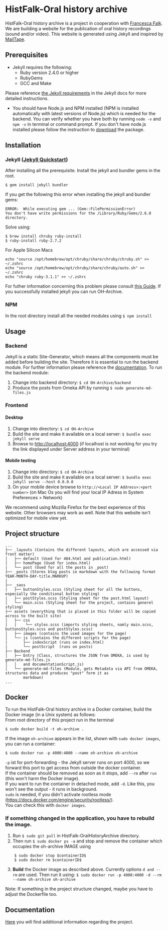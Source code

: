 # HistFalk-Oral history archive

HistFalk-Oral history archive is a project in cooperation with [Francesca Falk](https://www.hist.unibe.ch/ueber_uns/personen/falk_francesca/index_ger.html). 
We are building a website for the publication of oral history recordings (sound and/or video).
This website is generated using Jekyll and inspired by [MailTape](https://www.mailta.pe/).

## Prerequisites

* Jekyll requires the following:
    * Ruby version 2.4.0 or higher
    * RubyGems
    * GCC and Make

Please reference [the Jekyll requirements](https://jekyllrb.com/docs/installation/#requirements) in the Jekyll docs
for more detailed instructions.

* You should have Node.js and NPM installed (NPM is installed automatically with latest versions of Node.js) which is
 needed for the backend. You can verify whether you have both by running `node -v` and `npm -v` in terminal
 or command prompt. If you don't have node.js installed please follow the instruction to [download](https://nodejs.org/en/download/)
the package.

## Installation

### Jekyll ([Jekyll Quickstart](https://jekyllrb.com/docs/))

After installing all the prerequisite. Install the jekyll and bundler gems in the root. 

`$ gem install jekyll bundler`  

If you get the following this error when installing the jekyll and bundler gems:

```shell
ERROR:  While executing gem ... (Gem::FilePermissionError) 
You don't have write permissions for the /Library/Ruby/Gems/2.6.0 directory.
```

Solve using:

```shell
$ brew install chruby ruby-install 
$ ruby-install ruby-2.7.2
```

For Apple Silicon Macs
```shell
echo "source /opt/homebrew/opt/chruby/share/chruby/chruby.sh" >> ~/.zshrc
echo "source /opt/homebrew/opt/chruby/share/chruby/auto.sh" >> ~/.zshrc
echo "chruby ruby-3.1.1" >> ~/.zshrc
```

For futher information concerning this problem  please consult [this Guide](https://www.moncefbelyamani.com/how-to-install-xcode-homebrew-git-rvm-ruby-on-mac/?utm_source=stackoverflow).
If you successfully installed jekyll you can run OH-Archive.

### NPM

In the root directory install all the needed modules using ``$ npm install``

## Usage

### Backend

Jekyll is a static Site-Generator, which means all the components must be added before building the site. Therefore it is
essential to run the backend module. For further information please reference the [documentation](doc/Documentation.md#Backend).
To run the backend module:

1. Change into backend directory: `$ cd OH-Archive/backend`
2. Produce the posts from Omeka API by running `$ node generate-md-files.js`

### Frontend

#### Desktop

1. Change into directory: `$ cd OH-Archive`
2. Build the site and make it available on a local server: `$ bundle exec jekyll serve`
3. Browse to <http://localhost:4000> (if localhost is not working for you try the link displayed under Server address in your terminal)

#### Mobile testing

1. Change into directory: `$ cd OH-Archive`
2. Build the site and make it available on a local server: `$ bundle exec jekyll serve --host 0.0.0.0`
3. On your mobile device browse to `http://<Local IP Address>:<port number>` (on Mac Os you will find your local IP Adress in System Preferences > Network)

We recommend using Mozilla Firefox for the best experience of this website. Other browsers may work as well. Note that this website isn't optimized for mobile view yet.

## Project structure

```
...
├── _layouts (Contains the different layouts, which are accessed via front matter)
│   ├── default (Used for 404.html and publication.html)
|   ├── homePage (Used for index.html)
|   └── post (Used for all the posts in _post)
├── _posts (Stores blog posts in markdown with the following format YEAR-MONTH-DAY-title.MARKUP)
|
├── _sass
|   ├── buttonStyles.scss (Styling sheet for all the buttons, especially the conditional button styling)
|   ├── postStyles.scss (Styling sheet for the post.html layout)
│   └── main.scss (Styling sheet for the project, contains generel styling)
├── assets (everything that is placed in this folder will be copied  across to the built site)
│   ├── css
|   |    └── styles.scss (imports styling sheets, namly main.scss, buttonsStyles.scss and postStyles.scss)
│   ├── images (contains the used images for the page)
│   └── js (contains the different scripts for the page)
|       ├── indexScript (runs on index.html)
|       └── postScript  (runs on posts)      
├── Backend
│   ├── Entry (Class, structures the JSON from OMEKA, is used by generate-md-files.js
│   │   and documentationScript.js)
│   └── generate-md-files (Module, gets Metadata via API from OMEKA, structures data and produces "post" form it as 
        markdown)
...
```
## Docker

To run the HistFalk-Oral history archive in a Docker container, build the Docker image (in a Unix system) as follows:  
From root directory of this project run in the terminal  

```shell
$ sudo docker build -t oh-archive .
```

If the image `oh-archive` appears in the list, shown with `sudo docker images`, you can run a container:

```shell
$ sudo docker run -p 4000:4000 --name oh-archive oh-archive
```

`-p` ist for port-forwarding - the Jekyll server runs on port 4000, so we forward this port to get access from outside the docker container.  
If the container should be removed as soon as it stops, add `--rm` after `run` (this won't harm the Docker image).  
If you want to run the container in detached mode, add `-d`. Like this, you won't see the output - it runs in background.  
`sudo` is needed, if you didn't activate rootless mode (<https://docs.docker.com/engine/security/rootless/>).  
You can check this with `docker images`.  

### If something changed in the application, you have to rebuild the image. 
1. Run ``$ sudo git pull`` in HistFalk-OralHistoryArchive directory.
2. Then run ``$ sudo docker ps -a`` and stop and remove the container which occupies the oh-archive IMAGE using 

```shell
    $ sudo docker stop $containerID$
    $ sudo docker rm $containerID$
```

3. __Build__ the Docker image as described above. Currently options ``d and --rm`` are used. Then run it using:
``$ sudo docker run -p 4000:4000 -d --rm --name oh-archive oh-archive``

Note: If something in the project structure changed, maybe you have to adjust the Dockerfile too.

## Documentation

[Here](doc) you will find additional information regarding the project.
